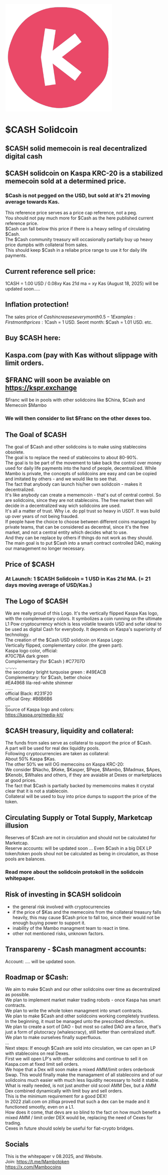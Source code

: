 <img src="https://raw.githubusercontent.com/Mambo-Token/Solidcoins/refs/heads/main/logos/Cash-Logo-white.png" width="340" height="340">  

# $CASH Solidcoin
## $CASH solid memecoin is real decentralized digital cash  
## $CASH solidcoin on Kaspa KRC-20 is a stabilized memecoin sold at a determined price.  
### $Cash is not pegged on the USD, but sold at it's 21 moving average towards Kas.  
This reference price serves as a price cap reference, not a peg.  
You should not pay much more for $Cash as the here published current reference price.   
$Cash can fall below this price if there is a heavy selling of circulating $Cash.  
The $Cash community treasury will occasionally partially buy up heavy price dumpbs with collateral from sales.  
This should keep $Cash in a reliabe price range to use it for daily life payments.  

## Current reference sell price:  
1CASH = 1.00 USD / 0.08xy Kas 21d ma = xy Kas  (August 18, 2025)  will be updated soon.....

## Inflation protection!  
The sales price of $Cash increases every month 0.5-1% towards USD.  
Examples: First month prices: 1$Cash = 1 USD. Seont month: $Cash = 1.01 USD. etc.  

## Buy $CASH here:  
## Kaspa.com (pay with Kas without slippage with limit orders.
## $FRANC will soon be avaiable on https://kspr.exchange 
$Franc will be in pools with other solidcoins like $China, $Cash and Memecoin $Mambo  
### We will then consider to list $Franc on the other dexes too.  

## The Goal of $CASH  
The goal of $Cash and other solidcoins is to make using stablecoins obsolete.  
The goal is to replace the need of stablecoins to about 80-90%.  
The goal is to be part of the movement to take back the control over money used for daily life payments into the hand of people, decentralized.
While Mambo is private, the concepts of solidcoins are easy and can be copied and imitated by others - and we would like to see that.  
The fact that anybody can launch his/her own solidcoin - makes it decentralized.  
It's like anybody can create a mememcoin - that's out of central control. So are solidcoins, since they are not stablecoins.
The free market then  will decide in a decentralized way wich solidcoins are used.  
It's all a matter of trust. Why i.e. do ppl trust so heavy in USDT. It was build up over years of not being frauded.  
If people have the choice to choose between different coins managed by private teams, that can be considered as decentral, since it's the free market, and not a central entity which decides what to use.  
And they can be replace by others if things do not work as they should.  
The main goal is to put $Cash into a smart contract controlled DAO, making our management no longer necessary.  

## Price of $CASH  
### At Launch: 1 $CASH Solidcoin = 1 USD in Kas 21d MA.  (= 21 days moving average of USD/Kas.)  

## The Logo of $CASH
We are really proud of this Logo. It's the vertically flipped Kaspa Kas logo, with the complementary colors. 
It symbolizes a coin running on the ultimate L1 Pow cryptocurrency which is less volatile towards USD and sofar ideal to be used as digital Cash for everybody.  It depends on Kaspa's superiority of technology.  
The creation of the $Cash USD solidcoin on Kaspa Logo:  
Vertically flipped, complementary color. (the green part).  
Kaspa logo color, official:  
#70C7BA  dark green  
Complementary (for $Cash ) #C7707D  
.,..,.,.,  
the secondary bright turquoise green : #49EACB   
Complementary: for $Cash, better choice  
#EA4968   lila-red-white shimmer  
......  
official Black: #231F20  
official Grey: #B6B6B6  
,,,,  
Source of Kaspa logo and colors:  
https://kaspa.org/media-kit/  

## $CASH treasury, liquidity and collateral:  
The funds from sales serve as collateral to support the price of $Cash.   
A part will be used for real dex liquidity pools.  
Following cryptocurrencies are taken as collateral:  
About 50% Kaspa $Kas.  
The other 50% we will OG memecoins on Kaspa KRC-20:  
We consider $Nacho, $Keke, $Kasper, $Pepe, $Mambo, $Madmax, $Apes, $Kenobi, $Whales and others, if they are avaiable at Dexes or marketplaces at good prices.   
The fact that $Cash is partially backed by mememcoins makes it crystal clear that it is not a stablecoin.  
Collateral will be used to buy into price dumps to support the price of the token.  
 
## Circulating Supply or Total Supply, Marketcap illusion   
Reserves of $Cash are not in circulation and should not be calculated for Marketcap.  
Reserve accounts:  will be updated soon ...
Even $Cash in a big DEX LP token/token pools shoul not be calculated as being in circulation, as those pools are balances.  

### Read more about the solidcoin protokoll in the solidcoin whitepaper.  

## Risk of investing in $CASH solidcoin
- the general risk involved with cryptocurrencies  
- if the price of $Kas and the memecoins from the collateral treasury falls heavily, this may cause $Cash price to fall too, since their would not be enough buying power to support it.  
- inability of the Mambo managment team to react in time.  
- other not mentioned risks, unknown factors.  

## Transpareny - $Cash managment accounts:  
Account: .... will be updated soon. 

## Roadmap or $Cash:    
We aim to make $Cash and our other solidcoins over time as decentralized as possible.  
We plan to implement market maker trading robots - once Kaspa has smart contracts.  
We plan to write the whole token managment into smart contracts.  
We plan to make $Cash and other solidcoins working completely trustless.   
In the beginning, it must be managed unto the prescribed direction.  
We plan to create a sort of DAO - but most so called DAO are a farce, that's just a form of plutocracy (whalescracy), still better than centralized stuff. We plan to make ourselves finally superfluous.  
...  
Next steps: If enough $Cash are sold into circulation, we can open an LP with stablecoins on real Dexes.  
First we will open LP's with other solidcoins and continue to sell it on Kaspa.com at fixed limit sell orders.  
We hope that a Dex will soon make a mixed AMM/limit orders orderbook Swap. This would finally make the managament of all stablecoins and of our solidcoins much easier with much less liquidity necessary to hold it stable.  
What is really needed, is not just another old scool AMM Dex, but a AMM Dex combined dynamically with limit buy and sell orders.  
This is the minimum requirement for a good DEX!  
In 2022 zlall.com on zilliqa proved that such a dex can be made and it functioned smootly, even on a L1.  
How does it come, that devs are so blind to the fact on how much benefit a mixed AMM / limit order DEX would be, replacing the need of Cexes for trading.  
Cexes in future should solely be useful for fiat-crypto bridges.  

## Socials  
This is the whitepaper v 08.2025, and Website.  
Join: https://t.me/Mambotoken  
https://x.com/Mambocoins  

